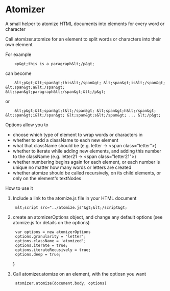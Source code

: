 Atomizer
========

A small helper to atomize HTML documents into elements for every word or character

Call atomizer.atomize for an element to split words or characters into their own element

For example 

		<p&gt;this is a paragraph&lt;/p&gt; 

can become

		&lt;p&gt;&lt;span&gt;this&lt;/span&gt; &lt;span&gt;is&lt;/span&gt; &lt;span&gt;a&lt;/span&gt; &lt;span&gt;paragraph&lt;/span&gt;&lt;/p&gt;

or

		&lt;p&gt;&lt;span&gt;t&lt;/span&gt; &lt;span&gt;h&lt;/span&gt; &lt;span&gt;i&lt;/span&gt; &lt;span&gt;s&lt;/span&gt; ... &lt;/p&gt;

Options allow you to 

* choose which type of element to wrap words or characters in
* whether to add a className to each new element
* what that className should be (e.g. letter -&gt; &lt;span class="letter"&gt;)
* whether to iterate while adding new elements, and adding this number to the className (e.g. letter21 -&gt; &lt;span class="letter21"&gt;)
* whether numbering begins again for each element, or each number is unique no matter how many words or letters are created
* whether atomize should be called recursively, on its child elements, or only on the element's textNodes

How to use it

1. Include a link to the atomize.js file in your HTML document

		&lt;script src="../atomize.js"&gt;&lt;/script&gt;

2. create an atomizerOptions object, and change any default options (see atomize.js for details on the options)

		var options = new atomizerOptions
		options.granularity = 'letter';
		options.className = 'atomized';
		options.iterate = true;
		options.iterateRecusively = true;
		options.deep = true;
		
	}
	
3. Call atomizer.atomize on an element, with the optiosn you want

		atomizer.atomize(document.body, options)
		
